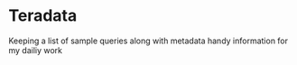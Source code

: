 # Teradata
Keeping a list of sample queries along with metadata handy information for my dailiy work
